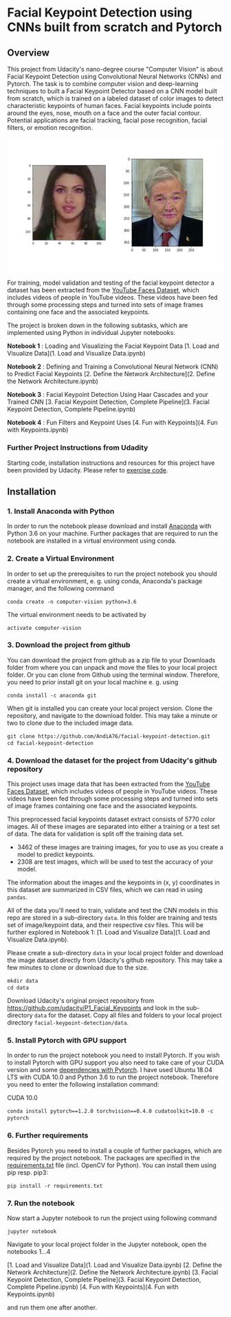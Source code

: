 [//]: # (Image References)

[image1]: ./images/key_pts_example.png "Facial Keypoint Detection"


# Facial Keypoint Detection using CNNs built from scratch and Pytorch

## Overview

This project from Udacity's nano-degree course "Computer Vision" is about Facial Keypoint Detection using Convolutional Neural Networks (CNNs) and Pytorch. The task is to combine computer vision and deep-learning techniques to built a Facial Keypoint Detector based on a CNN model built from scratch, which is trained on a labeled dataset of color images to detect characteristic keypoints of human faces. Facial keypoints include points around the eyes, nose, mouth on a face and the outer facial contour. Potential applications are facial tracking, facial pose recognition, facial filters, or emotion recognition. 

![Facial Keypoint Detection][image1]

For training, model validation and testing of the facial keypoint detector a dataset has been extracted from the [YouTube Faces Dataset](https://www.cs.tau.ac.il/~wolf/ytfaces/), which includes videos of people in YouTube videos. These videos have been fed through some processing steps and turned into sets of image frames containing one face and the associated keypoints.

The project is broken down in the following subtasks, which are implemented using Python in individual Jupyter notebooks:

__Notebook 1__ : Loading and Visualizing the Facial Keypoint Data [1. Load and Visualize Data](1. Load and Visualize Data.ipynb)

__Notebook 2__ : Defining and Training a Convolutional Neural Network (CNN) to Predict Facial Keypoints [2. Define the Network Architecture](2. Define the Network Architecture.ipynb)

__Notebook 3__ : Facial Keypoint Detection Using Haar Cascades and your Trained CNN [3. Facial Keypoint Detection, Complete Pipeline](3. Facial Keypoint Detection, Complete Pipeline.ipynb)

__Notebook 4__ : Fun Filters and Keypoint Uses [4. Fun with Keypoints](4. Fun with Keypoints.ipynb)


### Further Project Instructions from Udadity

Starting code, installation instructions and resources for this project have been provided by Udacity. Please refer to  [exercise code](https://github.com/udacity/CVND_Exercises).


## Installation

### 1. Install Anaconda with Python

In order to run the notebook please download and install [Anaconda](https://docs.anaconda.com/anaconda/install/) with Python 3.6 on your machine. Further packages that are required to run the notebook are installed in a virtual environment using conda.


### 2. Create a Virtual Environment

In order to set up the prerequisites to run the project notebook you should create a virtual environment, e. g. using conda, Anaconda's package manager, and the following command

```
conda create -n computer-vision python=3.6
```

The virtual environment needs to be activated by

```
activate computer-vision
```


### 3. Download the project from github

You can download the project from github as a zip file to your Downloads folder from where you can unpack and move the files to your local project folder. Or you can clone from Github using the terminal window. Therefore, you need to prior install git on your local machine e. g. using

```
conda install -c anaconda git
```

When git is installed you can create your local project version. Clone the repository, and navigate to the download folder. This may take a minute or two to clone due to the included image data.

```
git clone https://github.com/AndiA76/facial-keypoint-detection.git
cd facial-keypoint-detection
```

### 4. Download the dataset for the project from Udacity's github repository

This project uses image data that has been extracted from the [YouTube Faces Dataset](https://www.cs.tau.ac.il/~wolf/ytfaces/), which includes videos of people in YouTube videos. These videos have been fed through some processing steps and turned into sets of image frames containing one face and the associated keypoints.

This preprocessed facial keypoints dataset extract consists of 5770 color images. All of these images are separated into either a training or a test set of data. The data for validation is split off the training data set. 

* 3462 of these images are training images, for you to use as you create a model to predict keypoints.
* 2308 are test images, which will be used to test the accuracy of your model.

The information about the images and the keypoints in (x, y) coordinates in this dataset are summarized in CSV files, which we can read in using `pandas`. 

All of the data you'll need to train, validate and test the CNN models in this repo are stored in a sub-directory `data`. In this folder are training and tests set of image/keypoint data, and their respective csv files. This will be further explored in Notebook 1: [1. Load and Visualize Data](1. Load and Visualize Data.ipynb).

Please create a sub-directory `data` in your local project folder and download the image dataset directly from Udacity's github repository. This may take a few minutes to clone or download due to the size.

```
mkdir data
cd data
```
Download Udacity's original project repository from https://github.com/udacity/P1_Facial_Keypoints and look in the sub-directory `data` for the dataset. Copy all files and folders to your local project directory `facial-keypoint-detection/data`.


### 5. Install Pytorch with GPU support

In order to run the project notebook you need to install Pytorch. If you wish to install Pytorch with GPU support you also need to take care of your CUDA version and some [dependencies with Pytorch](https://pytorch.org/get-started/previous-versions/). I have used Ubuntu 18.04 LTS with CUDA 10.0 and Python 3.6 to run the project notebook. Therefore you need to enter the following installation command:

CUDA 10.0
```
conda install pytorch==1.2.0 torchvision==0.4.0 cudatoolkit=10.0 -c pytorch
```

### 6. Further requirements 

Besides Pytorch you need to install a couple of further packages, which are required by the project notebook. The packages are specified in the [requirements.txt](requirements.txt) file (incl. OpenCV for Python). You can install them using pip resp. pip3:

```
pip install -r requirements.txt
```


### 7. Run the notebook

Now start a Jupyter notebook to run the project using following command

```
jupyter notebook
```

Navigate to your local project folder in the Jupyter notebook, open the notebooks 1...4

[1. Load and Visualize Data](1. Load and Visualize Data.ipynb)
[2. Define the Network Architecture](2. Define the Network Architecture.ipynb)
[3. Facial Keypoint Detection, Complete Pipeline](3. Facial Keypoint Detection, Complete Pipeline.ipynb)
[4. Fun with Keypoints](4. Fun with Keypoints.ipynb)

and run them one after another.
